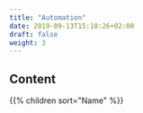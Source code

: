 ```yaml
---
title: "Automation"
date: 2019-09-13T15:10:26+02:00
draft: false
weight: 3
---
```


## Content

{{% children sort="Name" %}}
